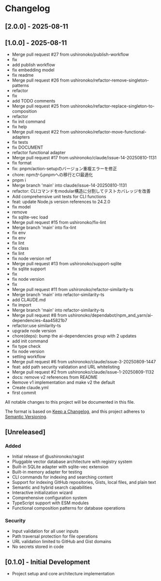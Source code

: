 # Changelog

## [2.0.0] - 2025-08-11




## [1.0.0] - 2025-08-11

- Merge pull request #27 from ushironoko/publish-workflow
- fix
- add publish workflow
- fix embedding model
- fix readme
- Merge pull request #26 from ushironoko/refactor-remove-singleton-patterns
- refactor
- fix
- add TODO comments
- Merge pull request #25 from ushironoko/refactor-replace-singleton-to-composition
- refactor
- fix init command
- fix help
- Merge pull request #22 from ushironoko/refactor-move-functional-adapters
- fix tests
- fix DOCUMENT
- refactor functional adapter
- Merge pull request #17 from ushironoko/claude/issue-14-20250810-1131
- fix format
- fix: pnpm/action-setupのバージョン重複エラーを修正
- chore: npmからpnpmへの移行とCI最適化
- pnpm i
- Merge branch 'main' into claude/issue-14-20250810-1131
- refactor: CLIコマンドをmodular構造に分割してテストカバレッジを改善
- Add comprehensive unit tests for CLI functions
- feat: update Node.js version references to 24.2.0
- fix model
- remove
- fix sqlite-vec load
- Merge pull request #15 from ushironoko/fix-lint
- Merge branch 'main' into fix-lint
- fix env
- fix env
- fix lint
- fix class
- fix lint
- fix node version ref
- Merge pull request #13 from ushironoko/support-sqlite
- fix sqlite support
- fix
- fix node version
- fix
- Merge pull request #11 from ushironoko/refactor-similarity-ts
- Merge branch 'main' into refactor-similarity-ts
- add CLAUDE.md
- fix import
- Merge branch 'main' into refactor-similarity-ts
- Merge pull request #8 from ushironoko/dependabot/npm_and_yarn/ai-dependencies-4aa45821b7
- refactor:use similarity-ts
- upgrade node version
- chore(deps): bump the ai-dependencies group with 2 updates
- add init command
- fix type check
- fix node version
- setting workflow
- Merge pull request #6 from ushironoko/claude/issue-3-20250809-1447
- feat: add path security validation and URL whitelisting
- Merge pull request #2 from ushironoko/claude/issue-1-20250809-1132
- docs: remove v2 references from README
- Remove v1 implementation and make v2 the default
- Create claude.yml
- first commit


All notable changes to this project will be documented in this file.

The format is based on [Keep a Changelog](https://keepachangelog.com/en/1.0.0/),
and this project adheres to [Semantic Versioning](https://semver.org/spec/v2.0.0.html).

## [Unreleased]

### Added
- Initial release of @ushironoko/ragist
- Pluggable vector database architecture with registry system
- Built-in SQLite adapter with sqlite-vec extension
- Built-in memory adapter for testing
- CLI commands for indexing and searching content
- Support for indexing GitHub repositories, Gists, local files, and plain text
- Semantic and hybrid search capabilities
- Interactive initialization wizard
- Comprehensive configuration system
- TypeScript support with ESM modules
- Functional composition patterns for database operations

### Security
- Input validation for all user inputs
- Path traversal protection for file operations
- URL validation limited to GitHub and Gist domains
- No secrets stored in code

## [0.1.0] - Initial Development

- Project setup and core architecture implementation